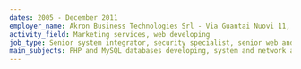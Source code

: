 ```yaml
---
dates: 2005 - December 2011
employer_name: Akron Business Technologies Srl - Via Guantai Nuovi 11, 80133, Napoli, Italy
activity_field: Marketing services, web developing
job_type: Senior system integrator, security specialist, senior web and client-side developer, senior system engineer
main_subjects: PHP and MySQL databases developing, system and network administration of many development and production machines Linux CentOS and Debian based (virtualized with either VMWare and XenServer), development of a Windows interface to a cryptographic demo box (subject to a non-disclosure agreement; no further details available), demos involving both a cryptographic box and its algorithm (subject to a non-disclosure agreement; no further details available), deployment of an Asterisk enviroinment for call center, system integration between Asterisk PBX and vTiger CRM, backup system deployment (based on Bacula, then Rsync has been deployed too to allow a geographical mirroring), mail system deployment (based on Postfix, Dovecot, Roundcube, Procmail, DSpam and several custom made python filters), penetration and risk management tests, development of a Linux live distro for remote call center, deployment of an OpenVPN network for remote call center operators and remote server management, videoconferencing (through 2 ip cameras), network domain configuration based on Windows 2003 Server with Active Directory.
---
```

